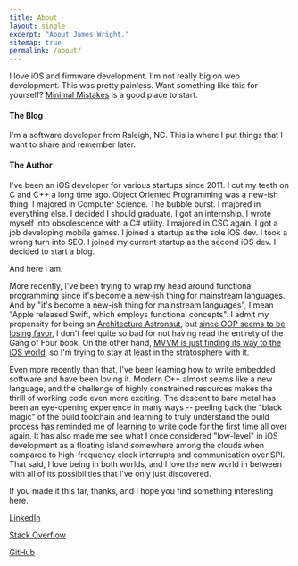 ```yaml
---
title: About
layout: single
excerpt: "About James Wright."
sitemap: true
permalink: /about/
---
```


I love iOS and firmware development. I'm not really big on web development. This was pretty painless. Want something like this for yourself? <a href="https://mmistakes.github.io/minimal-mistakes/">Minimal Mistakes</a> is a good place to start.

#### The Blog
I'm a software developer from Raleigh, NC. This is where I put things that I want to share and remember later.

#### The Author
I've been an iOS developer for various startups since 2011. I cut my teeth on C and C++ a long time ago. Object Oriented Programming was a new-ish thing. I majored in Computer Science. The bubble burst. I majored in everything else. I decided I should graduate. I got an internship. I wrote myself into obsolescence with a C# utility. I majored in CSC again. I got a job developing mobile games. I joined a startup as the sole iOS dev. I took a wrong turn into SEO. I joined my current startup as the second iOS dev. I decided to start a blog.

And here I am.

More recently, I've been trying to wrap my head around functional programming since it's become a new-ish thing for mainstream languages. And by "it's become a new-ish thing for mainstream languages", I mean "Apple released Swift, which employs functional concepts". I admit my propensity for being an [Architecture Astronaut](http://www.joelonsoftware.com/articles/fog0000000018.html), but [since OOP seems to be losing favor](http://www.smashcompany.com/technology/object-oriented-programming-is-an-expensive-disaster-which-must-end), I don't feel quite so bad for not having read the entirety of the Gang of Four book. On the other hand, [MVVM is just finding its way to the iOS world](http://www.objc.io/issue-13/mvvm.html), so I'm trying to stay at least in the stratosphere with it.

Even more recently than that, I've been learning how to write embedded software and have been loving it. Modern C++ almost seems like a new language, and the challenge of highly constrained resources makes the thrill of working code even more exciting. The descent to bare metal has been an eye-opening experience in many ways -- peeling back the "black magic" of the build toolchain and learning to truly understand the build process has reminded me of learning to write code for the first time all over again. It has also made me see what I once considered "low-level" in iOS development as a floating island somewhere among the clouds when compared to high-frequency clock interrupts and communication over SPI. That said, I love being in both worlds, and I love the new world in between with all of its possibilities that I've only just discovered.

If you made it this far, thanks, and I hope you find something interesting here.

[LinkedIn](http://www.linkedin.com/pub/james-wright/26/434/67b/)

[Stack Overflow](http://stackoverflow.com/users/919790/ralfonso)

[GitHub](https://github.com/james919)